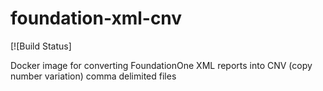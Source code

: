 # foundation-xml-cnv

[![Build Status]

Docker image for converting FoundationOne XML reports into CNV (copy number variation) comma delimited files
